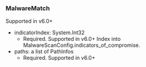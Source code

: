 ### MalwareMatch
Supported in v6.0+

- indicatorIndex: System.Int32
  - Required. Supported in v6.0+
  Index into MalwareScanConfig.indicators_of_compromise.
- paths: a list of PathInfos
  - Required. Supported in v6.0+
